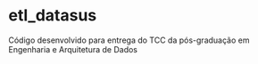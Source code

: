 # etl_datasus
Código desenvolvido para entrega do TCC da pós-graduação em Engenharia e Arquitetura de Dados
